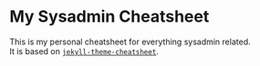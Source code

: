 # My Sysadmin Cheatsheet

This is my personal cheatsheet for everything sysadmin related.  
It is based on [`jekyll-theme-cheatsheet`](https://github.com/j7k6/jekyll-theme-cheatsheet).
